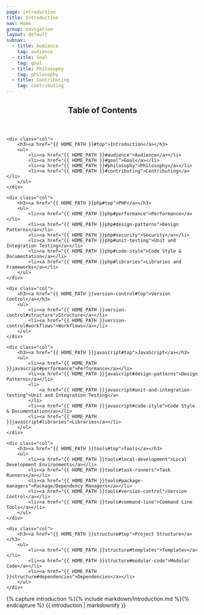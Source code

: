 ```yaml
---
page: introduction
title: Introduction
nav: Home
group: navigation
layout: default
subnav:
  - title: Audience
    tag: audience
  - title: Goal
    tag: goal
  - title: Philosophy
    tag: philosophy
  - title: Contributing
    tag: contributing
---
```


<div class="toc">
	<header>
		<h2>Table of Contents</h2>
	</header>

	<div class="col">
		<h3><a href="{{ HOME_PATH }}#top">Introduction</a></h3>
		<ul>
			<li><a href="{{ HOME_PATH }}#audience">Audience</a></li>
			<li><a href="{{ HOME_PATH }}#goal">Goal</a></li>
			<li><a href="{{ HOME_PATH }}#philosophy">Philosophy</a></li>
			<li><a href="{{ HOME_PATH }}#contributing">Contributing</a></li>
		</ul>
	</div>

	<div class="col">
		<h3><a href="{{ HOME_PATH }}php#top">PHP</a></h3>
		<ul>
			<li><a href="{{ HOME_PATH }}php#performance">Performance</a></li>
			<li><a href="{{ HOME_PATH }}php#design-patterns">Design Patterns</a></li>
			<li><a href="{{ HOME_PATH }}php#security">Security</a></li>
			<li><a href="{{ HOME_PATH }}php#unit-testing">Unit and Integration Testing</a></li>
			<li><a href="{{ HOME_PATH }}php#code-style">Code Style & Documentation</a></li>
			<li><a href="{{ HOME_PATH }}php#libraries">Libraries and Frameworks</a></li>
		</ul>
	</div>

	<div class="col">
		<h3><a href="{{ HOME_PATH }}version-control#top">Version Control</a></h3>
		<ul>
			<li><a href="{{ HOME_PATH }}version-control#structure">Structure</a></li>
			<li><a href="{{ HOME_PATH }}version-control#workflows">Workflows</a></li>
		</ul>
	</div>

	<div class="col">
		<h3><a href="{{ HOME_PATH }}javascript#top">JavaScript</a></h3>
		<ul>
			<li><a href="{{ HOME_PATH }}javascript#performance">Performance</a></li>
			<li><a href="{{ HOME_PATH }}javascript#design-patterns">Design Patterns</a></li>
			<li>
				<a href="{{ HOME_PATH }}javascript#unit-and-integration-testing">Unit and Integration Testing</a>
			</li>
			<li><a href="{{ HOME_PATH }}javascript#code-style">Code Style & Documentation</a></li>
			<li><a href="{{ HOME_PATH }}javascript#libraries">Libraries</a></li>
		</ul>
	</div>

	<div class="col">
		<h3><a href="{{ HOME_PATH }}tools#top">Tools</a></h3>
		<ul>
			<li><a href="{{ HOME_PATH }}tools#local-development">Local Development Environments</a></li>
			<li><a href="{{ HOME_PATH }}tools#task-runners">Task Runners</a></li>
			<li><a href="{{ HOME_PATH }}tools#package-managers">Package/Dependency Managers</a></li>
			<li><a href="{{ HOME_PATH }}tools#version-control">Version Control</a></li>
			<li><a href="{{ HOME_PATH }}tools#command-line">Command Line Tools</a></li>
		</ul>
	</div>

	<div class="col">
		<h3><a href="{{ HOME_PATH }}structure#top">Project Structure</a></h3>
		<ul>
			<li><a href="{{ HOME_PATH }}structure#templates">Templates</a></li>
			<li><a href="{{ HOME_PATH }}structure#modular-code">Modular Code</a></li>
			<li><a href="{{ HOME_PATH }}structure#dependencies">Dependencies</a></li>
		</ul>
	</div>

</div>

<div class="docs-section">
		{% capture introduction %}{% include markdown/Introduction.md %}{% endcapture %}
		{{ introduction | markdownify }}
</div>